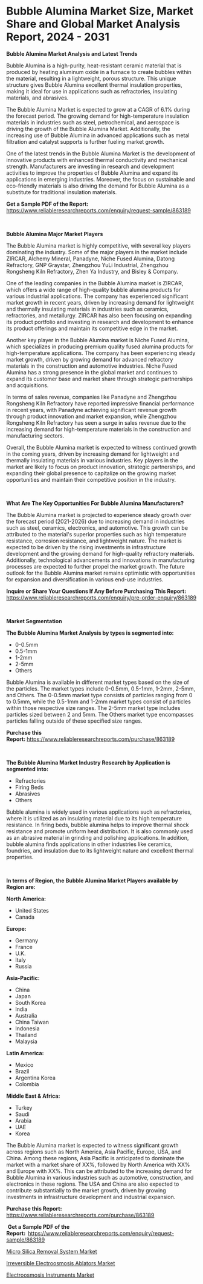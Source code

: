 <p><h1>Bubble Alumina Market Size, Market Share and Global Market Analysis Report, 2024 - 2031</h1></p><p><strong>Bubble Alumina Market Analysis and Latest Trends</strong></p>
<p><p>Bubble Alumina is a high-purity, heat-resistant ceramic material that is produced by heating aluminum oxide in a furnace to create bubbles within the material, resulting in a lightweight, porous structure. This unique structure gives Bubble Alumina excellent thermal insulation properties, making it ideal for use in applications such as refractories, insulating materials, and abrasives. </p><p>The Bubble Alumina Market is expected to grow at a CAGR of 6.1% during the forecast period. The growing demand for high-temperature insulation materials in industries such as steel, petrochemical, and aerospace is driving the growth of the Bubble Alumina Market. Additionally, the increasing use of Bubble Alumina in advanced applications such as metal filtration and catalyst supports is further fueling market growth.</p><p>One of the latest trends in the Bubble Alumina Market is the development of innovative products with enhanced thermal conductivity and mechanical strength. Manufacturers are investing in research and development activities to improve the properties of Bubble Alumina and expand its applications in emerging industries. Moreover, the focus on sustainable and eco-friendly materials is also driving the demand for Bubble Alumina as a substitute for traditional insulation materials.</p></p>
<p><strong>Get a Sample PDF of the Report:&nbsp;</strong> <a href="https://www.reliableresearchreports.com/enquiry/request-sample/863189">https://www.reliableresearchreports.com/enquiry/request-sample/863189</a></p>
<p>&nbsp;</p>
<p><strong>Bubble Alumina Major Market Players</strong></p>
<p><p>The Bubble Alumina market is highly competitive, with several key players dominating the industry. Some of the major players in the market include ZIRCAR, Alchemy Mineral, Panadyne, Niche Fused Alumina, Datong Refractory, GNP Graystar, Zhengzhou YuLi Industrial, Zhengzhou Rongsheng Kiln Refractory, Zhen Ya Industry, and Bisley & Company.</p><p>One of the leading companies in the Bubble Alumina market is ZIRCAR, which offers a wide range of high-quality bubble alumina products for various industrial applications. The company has experienced significant market growth in recent years, driven by increasing demand for lightweight and thermally insulating materials in industries such as ceramics, refractories, and metallurgy. ZIRCAR has also been focusing on expanding its product portfolio and investing in research and development to enhance its product offerings and maintain its competitive edge in the market.</p><p>Another key player in the Bubble Alumina market is Niche Fused Alumina, which specializes in producing premium quality fused alumina products for high-temperature applications. The company has been experiencing steady market growth, driven by growing demand for advanced refractory materials in the construction and automotive industries. Niche Fused Alumina has a strong presence in the global market and continues to expand its customer base and market share through strategic partnerships and acquisitions.</p><p>In terms of sales revenue, companies like Panadyne and Zhengzhou Rongsheng Kiln Refractory have reported impressive financial performance in recent years, with Panadyne achieving significant revenue growth through product innovation and market expansion, while Zhengzhou Rongsheng Kiln Refractory has seen a surge in sales revenue due to the increasing demand for high-temperature materials in the construction and manufacturing sectors.</p><p>Overall, the Bubble Alumina market is expected to witness continued growth in the coming years, driven by increasing demand for lightweight and thermally insulating materials in various industries. Key players in the market are likely to focus on product innovation, strategic partnerships, and expanding their global presence to capitalize on the growing market opportunities and maintain their competitive position in the industry.</p></p>
<p>&nbsp;</p>
<p><strong>What Are The Key Opportunities For Bubble Alumina Manufacturers?</strong></p>
<p><p>The Bubble Alumina market is projected to experience steady growth over the forecast period (2021-2026) due to increasing demand in industries such as steel, ceramics, electronics, and automotive. This growth can be attributed to the material's superior properties such as high temperature resistance, corrosion resistance, and lightweight nature. The market is expected to be driven by the rising investments in infrastructure development and the growing demand for high-quality refractory materials. Additionally, technological advancements and innovations in manufacturing processes are expected to further propel the market growth. The future outlook for the Bubble Alumina market remains optimistic with opportunities for expansion and diversification in various end-use industries.</p></p>
<p><strong>Inquire or Share Your Questions If Any Before Purchasing This Report:</strong> <a href="https://www.reliableresearchreports.com/enquiry/pre-order-enquiry/863189">https://www.reliableresearchreports.com/enquiry/pre-order-enquiry/863189</a></p>
<p>&nbsp;</p>
<p><strong>Market Segmentation</strong></p>
<p><strong>The Bubble Alumina Market Analysis by types is segmented into:</strong></p>
<p><ul><li>0-0.5mm</li><li>0.5-1mm</li><li>1-2mm</li><li>2-5mm</li><li>Others</li></ul></p>
<p><p>Bubble Alumina is available in different market types based on the size of the particles. The market types include 0-0.5mm, 0.5-1mm, 1-2mm, 2-5mm, and Others. The 0-0.5mm market type consists of particles ranging from 0 to 0.5mm, while the 0.5-1mm and 1-2mm market types consist of particles within those respective size ranges. The 2-5mm market type includes particles sized between 2 and 5mm. The Others market type encompasses particles falling outside of these specified size ranges.</p></p>
<p><strong>Purchase this Report:&nbsp;</strong><a href="https://www.reliableresearchreports.com/purchase/863189">https://www.reliableresearchreports.com/purchase/863189</a></p>
<p>&nbsp;</p>
<p><strong>The Bubble Alumina Market Industry Research by Application is segmented into:</strong></p>
<p><ul><li>Refractories</li><li>Firing Beds</li><li>Abrasives</li><li>Others</li></ul></p>
<p><p>Bubble alumina is widely used in various applications such as refractories, where it is utilized as an insulating material due to its high temperature resistance. In firing beds, bubble alumina helps to improve thermal shock resistance and promote uniform heat distribution. It is also commonly used as an abrasive material in grinding and polishing applications. In addition, bubble alumina finds applications in other industries like ceramics, foundries, and insulation due to its lightweight nature and excellent thermal properties.</p></p>
<p>&nbsp;</p>
<p><strong>In terms of Region, the Bubble Alumina Market Players available by Region are:</strong></p>
<p>
    <p> <strong> North America: </strong>
        <ul>
            <li>United States</li>
            <li>Canada</li>
        </ul>
        </p> 
    <p> <strong> Europe: </strong>
        <ul>
            <li>Germany</li>
            <li>France</li>
            <li>U.K.</li>
            <li>Italy</li>
            <li>Russia</li>
        </ul>
        </p> 
    <p> <strong> Asia-Pacific: </strong>
        <ul>
            <li>China</li>
            <li>Japan</li>
            <li>South Korea</li>
            <li>India</li>
            <li>Australia</li>
            <li>China Taiwan</li>
            <li>Indonesia</li>
            <li>Thailand</li>
            <li>Malaysia</li>
        </ul>
        </p> 
    <p> <strong> Latin America: </strong>
        <ul>
            <li>Mexico</li>
            <li>Brazil</li>
            <li>Argentina Korea</li>
            <li>Colombia</li>
        </ul>
        </p> 
    <p> <strong> Middle East & Africa: </strong>
        <ul>
            <li>Turkey</li>
            <li>Saudi</li>
            <li>Arabia</li>
            <li>UAE</li>
            <li>Korea</li>
        </ul>
    </p>
    </p>
<p><p>The Bubble Alumina market is expected to witness significant growth across regions such as North America, Asia Pacific, Europe, USA, and China. Among these regions, Asia Pacific is anticipated to dominate the market with a market share of XX%, followed by North America with XX% and Europe with XX%. This can be attributed to the increasing demand for Bubble Alumina in various industries such as automotive, construction, and electronics in these regions. The USA and China are also expected to contribute substantially to the market growth, driven by growing investments in infrastructure development and industrial expansion.</p></p>
<p><strong>Purchase this Report: </strong><a href="https://www.reliableresearchreports.com/purchase/863189">https://www.reliableresearchreports.com/purchase/863189</a></p>
<p>&nbsp;<strong>Get a Sample PDF of the Report:&nbsp;&nbsp;</strong><a href="https://www.reliableresearchreports.com/enquiry/request-sample/863189">https://www.reliableresearchreports.com/enquiry/request-sample/863189</a></p>
<p><strong></strong></p>
<p><p><a href="https://view.publitas.com/reportprime-1/micro-silica-removal-system-market-size-global-industry-overview-market-segmentation-and-forecast-2023-to-2030/">Micro Silica Removal System Market</a></p><p><a href="https://view.publitas.com/reportprime-1/global-irreversible-electroosmosis-ablators-market-by-types-applications-and-major-players-with-regional-growth-rate-analysis-and-development-situation-from-2023-to-2030/">Irreversible Electroosmosis Ablators Market</a></p><p><a href="https://view.publitas.com/reportprime-1/electroosmosis-instruments-market-provides-a-comprehensive-analysis-including-a-macro-overview-of-the-market-as-well-as-micro-details-such-as-market-size-and-competitive-landscape/">Electroosmosis Instruments Market</a></p></p>